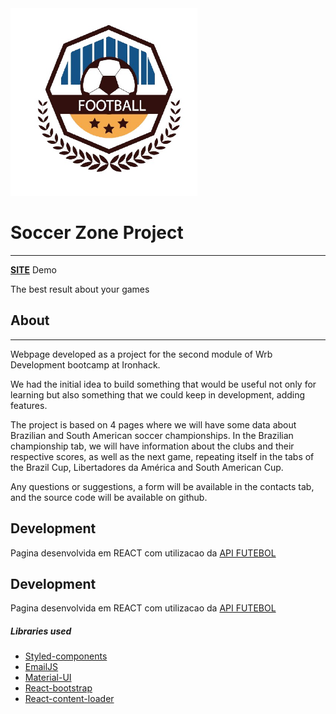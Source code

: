 
<img src="./src/images/readmeImg.jpg" style="zoom:60%;" />

# Soccer Zone Project
---
[**SITE**](https://soccer-zone.herokuapp.com/) Demo

The best result about your games 


## About
---

Webpage developed as a project for the second module of Wrb Development bootcamp at Ironhack.

We had the initial idea to build something that would be useful not only for learning but also something that we could keep in development, adding features.

The project is based on 4 pages where we will have some data about Brazilian and South American soccer championships. In the Brazilian championship tab, we will have information about the clubs and their respective scores, as well as the next game, repeating itself in the tabs of the Brazil Cup, Libertadores da América and South American Cup.

Any questions or suggestions, a form will be available in the contacts tab, and the source code will be available on github.

## Development 

Pagina desenvolvida em REACT com utilizacao da [API FUTEBOL]( https://www.api-futebol.com.br/)

## Development 

Pagina desenvolvida em REACT com utilizacao da [API FUTEBOL]( https://www.api-futebol.com.br/)

##### Libraries used

- [Styled-components](https://styled-components.com/)
- [EmailJS](https://www.emailjs.com/)
- [Material-UI](https://material-ui.com/)
- [React-bootstrap](https://react-bootstrap.github.io/)
- [React-content-loader](https://www.npmjs.com/package/react-content-loader)


